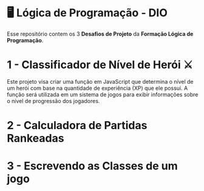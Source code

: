 # 🖥️ Lógica de Programação - DIO

Esse repositório contem os 3 **Desafios de Projeto**  da **Formação Lógica de Programação**.

# 1 - Classificador de Nível de Herói ⚔️

Este projeto visa criar uma função em JavaScript que determina o nível de um herói com base na quantidade de experiência (XP) que ele possui. A função será utilizada em um sistema de jogos para exibir informações sobre o nível de progressão dos jogadores.

# 2 - Calculadora de Partidas Rankeadas

# 3 - Escrevendo as Classes de um jogo
